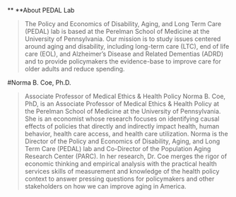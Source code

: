 ** **About PEDAL Lab
> The Policy and Economics of Disability, Aging, and Long Term Care (PEDAL) lab is based at the Perelman School of Medicine at the University of Pennsylvania. Our mission is to study issues centered around aging and disability, including long-term care (LTC), end of life care (EOL), and Alzheimer’s Disease and Related Dementias (ADRD) and to provide policymakers the evidence-base to improve care for older adults and reduce spending.

#Norma B. Coe, Ph.D.
>Associate Professor of Medical Ethics & Health Policy
>Norma B. Coe, PhD, is an Associate Professor of Medical Ethics & Health Policy at the Perelman School of Medicine at the University of Pennsylvania. She is an economist whose research focuses on identifying causal effects of policies that directly and indirectly impact health, human behavior, health care access, and health care utilization. Norma is the Director of the Policy and Economics of Disability, Aging, and Long Term Care (PEDAL) lab and Co-Director of the Population Aging Research Center (PARC). In her research, Dr. Coe merges the rigor of economic thinking and empirical analysis with the practical health services skills of measurement and knowledge of the health policy context to answer pressing questions for policymakers and other stakeholders on how we can improve aging in America.

